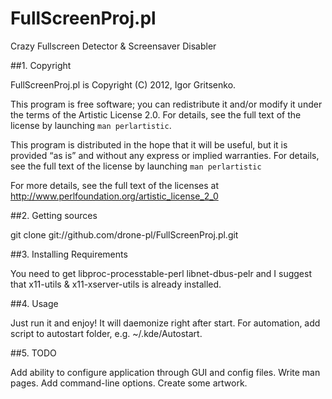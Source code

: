 FullScreenProj.pl
=================

Crazy Fullscreen  Detector &amp; Screensaver Disabler

##1. Copyright

FullScreenProj.pl is Copyright (C) 2012, Igor Gritsenko.

This program is free software; you
can redistribute it and/or modify it under the terms of the
Artistic License 2.0. For details, see the full text of the
license by launching `man perlartistic`.

This program is distributed in the hope that it will be
useful, but it is provided “as is” and without any express
or implied warranties. For details, see the full text of
the license by launching `man perlartistic`

For more details, see the full text of the licenses at
<http://www.perlfoundation.org/artistic_license_2_0>

##2. Getting sources

git clone git://github.com/drone-pl/FullScreenProj.pl.git

##3. Installing Requirements 

You need to get libproc-processtable-perl libnet-dbus-pelr and I suggest that x11-utils & x11-xserver-utils is already installed.

##4. Usage

Just run it and enjoy! It will daemonize right after start. For automation, add script to autostart folder, e.g. ~/.kde/Autostart.

##5. TODO

Add ability to configure application through GUI and config files.
Write man pages.
Add command-line options.
Create some artwork.
